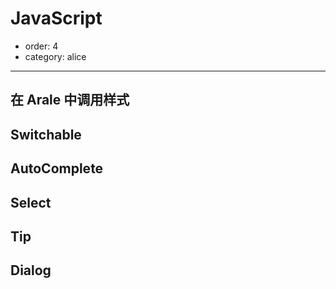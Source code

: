 # JavaScript

- order: 4
- category: alice

---

## 在 Arale 中调用样式

## Switchable

## AutoComplete

## Select

## Tip

## Dialog
